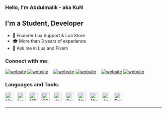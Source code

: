 ### Hello, I'm Abdulmalik - aka KuN

## I'm a Student, Developer

- 👑 Founder Lua Support & Lua Store
- 🎓 More than 3 years of experience
- 🔵 Ask me in Lua and Fivem

### Connect with me:
[![website](https://cdn.discordapp.com/attachments/1004216983212007445/1010095956475265074/globe-light.svg)](https://abdulmalik.dev)
[![website](https://cdn.discordapp.com/attachments/1004216983212007445/1010097276221403136/globe-dark.svg)](https://abdulmalik.dev)
&nbsp;&nbsp;
[![website](https://cdn.discordapp.com/attachments/1004216983212007445/1010102839558803558/discord-icon_1_1.svg)](https://discord.com/users/612988303620177921)
[![website](https://cdn.discordapp.com/attachments/1004216983212007445/1010103313582264370/discord-icon_2_1.svg)](https://discord.com/users/612988303620177921)
&nbsp;&nbsp;
[![website](https://cdn.discordapp.com/attachments/1004216983212007445/1010098574379470928/instagram-light.svg)](https://instagram.com/ikuni_i)
[![website](https://cdn.discordapp.com/attachments/1004216983212007445/1010098574685638726/instagram-dark.svg)](https://instagram.com/ikuni_i)

### Languages and Tools:

<img align="left" alt="Visual Studio Code" width="26px" src="https://cdn.jsdelivr.net/gh/devicons/devicon/icons/vscode/vscode-original.svg" style="padding-right:10px;" />
<img align="left" alt="Lua" width="26px" src="https://cdn.discordapp.com/attachments/1004216983212007445/1010100134803148810/Lua-Logo.svg.png" style="padding-right:10px;" />
<img align="left" alt="HTML5" width="26px" src="https://cdn.jsdelivr.net/gh/devicons/devicon/icons/html5/html5-original.svg" style="padding-right:10px;" />
<img align="left" alt="CSS3" width="26px" src="https://cdn.jsdelivr.net/gh/devicons/devicon/icons/css3/css3-original.svg" style="padding-right:10px;" />
<img align="left" alt="JavaScript" width="26px" src="https://cdn.jsdelivr.net/gh/devicons/devicon/icons/javascript/javascript-original.svg" style="padding-right:10px;" />
<img align="left" alt="React" width="26px" src="https://cdn.discordapp.com/attachments/1014944297025556611/1066089188799291412/React-icon.svg_2.png" style="padding-right:10px;" />
<img align="left" alt="Node.js" width="26px" src="https://cdn.jsdelivr.net/gh/devicons/devicon/icons/nodejs/nodejs-original.svg" style="padding-right:10px;" />
<img align="left" alt="MySQL" width="26px" src="https://cdn.jsdelivr.net/gh/devicons/devicon/icons/mysql/mysql-original.svg" style="padding-right:10px;" />
<img align="left" alt="Jquery" width="26px" src="https://cdn.discordapp.com/attachments/1004216983212007445/1010102649984647258/jquery-10-1175155.webp" style="padding-right:10px;" />
<img align="left" alt="React" width="26px" src="https://cdn.discordapp.com/attachments/1014944297025556611/1066089590408101948/68747470733a2f2f76352e676574626f6f7473747261702e636f6d2f646f63732f352e302f6173736574732f6272616e642f626f6f7473747261702d6c6f676f2d736861646f772e706e67.png" style="padding-right:10px;" />


<br />
<br />

---
